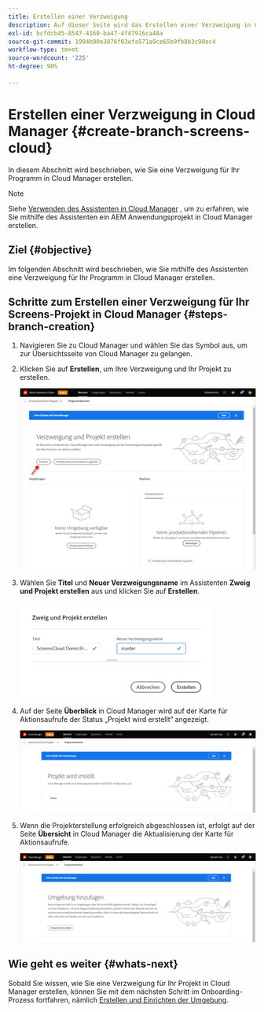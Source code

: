 ```yaml
---
title: Erstellen einer Verzweigung
description: Auf dieser Seite wird das Erstellen einer Verzweigung in Cloud Manager für Screens as a Cloud Service beschrieben.
exl-id: bcfdcb45-8547-4160-ba47-4f47916ca48a
source-git-commit: 1994b90e3876f03efa571a9ce65b9fb8b3c90ec4
workflow-type: tm+mt
source-wordcount: '225'
ht-degree: 90%

---
```


# Erstellen einer Verzweigung in Cloud Manager {#create-branch-screens-cloud}

In diesem Abschnitt wird beschrieben, wie Sie eine Verzweigung für Ihr Programm in Cloud Manager erstellen.

>[!NOTE]
>Siehe [Verwenden des Assistenten in Cloud Manager](https://experienceleague.adobe.com/docs/experience-manager-cloud-service/onboarding/getting-access/create-application-project/using-the-wizard.html?lang=de) , um zu erfahren, wie Sie mithilfe des Assistenten ein AEM Anwendungsprojekt in Cloud Manager erstellen.

## Ziel {#objective}

Im folgenden Abschnitt wird beschrieben, wie Sie mithilfe des Assistenten eine Verzweigung für Ihr Programm in Cloud Manager erstellen.

## Schritte zum Erstellen einer Verzweigung für Ihr Screens-Projekt in Cloud Manager {#steps-branch-creation}

1. Navigieren Sie zu Cloud Manager und wählen Sie das Symbol aus, um zur Übersichtsseite von Cloud Manager zu gelangen.

1. Klicken Sie auf **Erstellen**, um Ihre Verzweigung und Ihr Projekt zu erstellen.

   ![image](/help/screens-cloud/assets/onboarding/create-branch1.png)

1. Wählen Sie **Titel** und **Neuer Verzweigungsname** im Assistenten **Zweig und Projekt erstellen** aus und klicken Sie auf **Erstellen**.

   ![image](/help/screens-cloud/assets/onboarding/create-branch2.png)

1. Auf der Seite **Überblick** in Cloud Manager wird auf der Karte für Aktionsaufrufe der Status „Projekt wird erstellt“ angezeigt.

   ![image](/help/screens-cloud/assets/onboarding/create-branch3.png)

1. Wenn die Projekterstellung erfolgreich abgeschlossen ist, erfolgt auf der Seite **Übersicht** in Cloud Manager die Aktualisierung der Karte für Aktionsaufrufe.

   ![image](/help/screens-cloud/assets/onboarding/create-branch4.png)

## Wie geht es weiter {#whats-next}

Sobald Sie wissen, wie Sie eine Verzweigung für Ihr Projekt in Cloud Manager erstellen, können Sie mit dem nächsten Schritt im Onboarding-Prozess fortfahren, nämlich [Erstellen und Einrichten der Umgebung](/help/screens-cloud/onboarding-screens-cloud/creating-an-environment.md).

